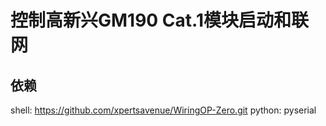# 控制高新兴GM190 Cat.1模块启动和联网

## 依赖
shell: https://github.com/xpertsavenue/WiringOP-Zero.git
python: pyserial
